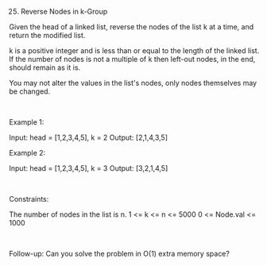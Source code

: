25. Reverse Nodes in k-Group

Given the head of a linked list, reverse the nodes of the list k at a time, and return the modified list.

k is a positive integer and is less than or equal to the length of the linked list. If the number of nodes is not a multiple of k then left-out nodes, in the end, should remain as it is.

You may not alter the values in the list's nodes, only nodes themselves may be changed.

 

Example 1:

Input: head = [1,2,3,4,5], k = 2
Output: [2,1,4,3,5]


Example 2:

Input: head = [1,2,3,4,5], k = 3
Output: [3,2,1,4,5]


 

Constraints:

The number of nodes in the list is n.
1 <= k <= n <= 5000
0 <= Node.val <= 1000

 

Follow-up: Can you solve the problem in O(1) extra memory space?
